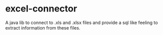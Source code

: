 # excel-connector
A java lib to connect to .xls and .xlsx files and provide a sql like feeling to extract information from these files.
